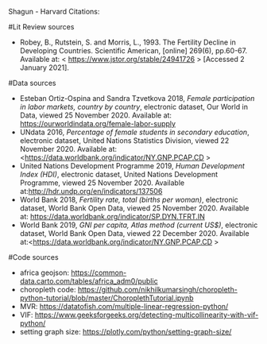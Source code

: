 
Shagun - Harvard Citations:

#Lit Review sources
* Robey, B., Rutstein, S. and Morris, L., 1993. The Fertility Decline in Developing Countries. Scientific American, [online] 269(6), pp.60-67. Available at: < https://www.jstor.org/stable/24941726 > [Accessed 2 January 2021].


#Data sources

* Esteban Ortiz-Ospina and Sandra Tzvetkova 2018, *Female participation in labor markets, country by country*, electronic dataset, Our World in Data, viewed 25 November 2020. Available at: <https://ourworldindata.org/female-labor-supply>
* UNdata 2016, *Percentage of female students in secondary education*, electronic dataset, United Nations Statistics Division, viewed 22 November 2020. Available at:<https://data.worldbank.org/indicator/NY.GNP.PCAP.CD >
* United Nations Development Programme 2019, *Human Development Index (HDI)*, electronic dataset, United Nations Development Programme, viewed 25 November 2020. Available at:<http://hdr.undp.org/en/indicators/137506>
* World Bank 2018, *Fertility rate, total (births per woman)*, electronic dataset, World Bank Open Data, viewed 25 November 2020. Available at: <https://data.worldbank.org/indicator/SP.DYN.TFRT.IN>
* World Bank 2019, *GNI per capita, Atlas method (current US$)*, electronic dataset, World Bank Open Data, viewed 22 December 2020. Available at:<https://data.worldbank.org/indicator/NY.GNP.PCAP.CD >


#Code sources
* africa geojson: https://common-data.carto.com/tables/africa_adm0/public
* choropleth code: https://github.com/nikhilkumarsingh/choropleth-python-tutorial/blob/master/ChoroplethTutorial.ipynb
* MVR: https://datatofish.com/multiple-linear-regression-python/
* VIF: https://www.geeksforgeeks.org/detecting-multicollinearity-with-vif-python/
* setting graph size: https://plotly.com/python/setting-graph-size/ 
